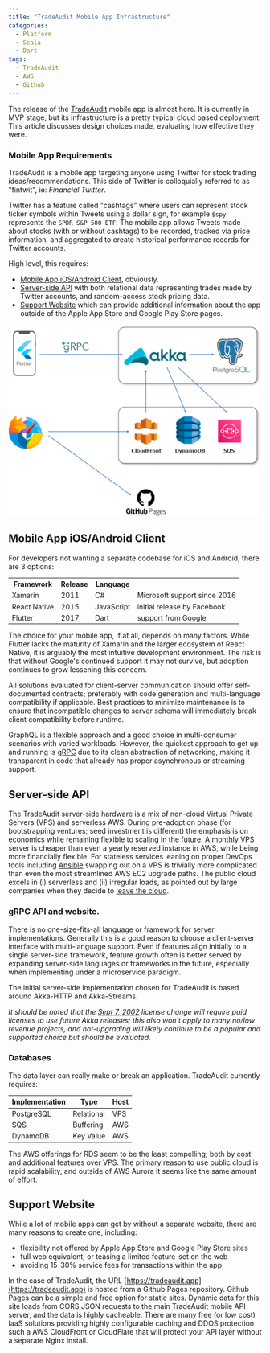 ```yaml
---
title: "TradeAudit Mobile App Infrastructure"
categories:
  - Platform
  - Scala
  - Dart
tags:
  - TradeAudit
  - AWS
  - Github
---
```

The release of the [TradeAudit](https://tradeaudit.app) mobile app is almost here. It is currently in MVP stage, but its infrastructure is a pretty typical cloud based deployment.  This article discusses design choices made, evaluating how effective they were.<!--more-->

### Mobile App Requirements

TradeAudit is a mobile app targeting anyone using Twitter for stock trading ideas/recommendations. 
This side of Twitter is colloquially referred to as "fintwit", ie: _Financial Twitter_.

Twitter has a feature called "cashtags" where users can represent stock ticker symbols within Tweets using a dollar sign, for example `$spy` represents the `SPDR S&P 500 ETF`.
The mobile app allows Tweets made about stocks (with or without cashtags) to be recorded, tracked via price information, and aggregated to create historical performance records for Twitter accounts.

High level, this requires:
- [Mobile App iOS/Android Client](#mobile-app-iosandroid-client), obviously.
- [Server-side API](#server-side-api) with both relational data representing trades made by Twitter accounts, and random-access stock pricing data.
- [Support Website](#support-website) which can provide additional information about the app outside of the Apple App Store and Google Play Store pages.

![Infrastructure](/assets/images/2022/10/tradeaudit-release-infrastructure.png)

## Mobile App iOS/Android Client

For developers not wanting a separate codebase for iOS and Android, there are 3 options:

<table style="margin-left:auto;margin-right:auto;min-width:500px">
  <tr>    
    <th>Framework</th>
    <th>Release</th>
    <th>Language</th>
  </tr>
  <tr>
    <td>Xamarin</td>
    <td>2011</td>
    <td>C#</td>
    <td>Microsoft support since 2016</td>
  </tr>
  <tr>
    <td>React Native</td>
    <td>2015</td>
    <td>JavaScript</td>
    <td>initial release by Facebook</td>
  </tr>
  <tr>
    <td>Flutter</td>
    <td>2017</td>
    <td>Dart</td>
    <td>support from Google</td>
  </tr>
</table>

The choice for your mobile app, if at all, depends on many factors. While Flutter lacks the maturity of Xamarin and the 
larger ecosystem of React Native, it is arguably the most intuitive development environment.  The risk is that without 
Google's continued support it may not survive, but adoption continues to grow lessening this concern.

All solutions evaluated for client-server communication should offer self-documented contracts; preferably with code 
generation and multi-language compatibility if applicable. Best practices to minimize maintenance is to ensure that 
incompatible changes to server schema will immediately break client compatibility before runtime.

GraphQL is a flexible approach and a good choice in multi-consumer scenarios with varied workloads. However, the quickest approach to get
up and running is [gRPC](https://grpc.io/) due to its clean abstraction of networking, making it transparent in code 
that already has proper asynchronous or streaming support.

## Server-side API

The TradeAudit server-side hardware is a mix of non-cloud Virtual Private Servers (VPS) and serverless AWS. During 
pre-adoption phase (for bootstrapping ventures; seed investment is different) the emphasis is on 
economics while remaining flexible to scaling in the future. A monthly VPS server is cheaper than even a yearly 
reserved instance in AWS, while being more financially flexible. For stateless services leaning on proper DevOps tools 
including [Ansible](https://www.ansible.com/) swapping out on a VPS is trivially more complicated than even the most 
streamlined AWS EC2 upgrade paths.  The public cloud excels in (i) serverless and (ii) irregular loads, as pointed out 
by large companies when they decide to [leave the cloud](https://world.hey.com/dhh/why-we-re-leaving-the-cloud-654b47e0).

### gRPC API and website.

There is no one-size-fits-all language or framework for server implementations.  Generally this is a good reason to choose
a client-server interface with multi-language support. Even if features align initially to a single server-side framework, 
feature growth often is better served by expanding server-side languages or frameworks in the future, especially when 
implementing under a microservice paradigm.

The initial server-side implementation chosen for TradeAudit is based around Akka-HTTP and Akka-Streams.

_It should be noted that the [Sept 7, 2002](https://www.lightbend.com/blog/why-we-are-changing-the-license-for-akka)
license change will require paid licenses to use *future* Akka releases; this also won't apply to many no/low revenue projects,
and not-upgrading will likely continue to be a popular and supported choice but should be evaluated._

### Databases

The data layer can really make or break an application.  TradeAudit currently requires:


| Implementation | Type       | Host |
| -------------- |------------| ---- |
| PostgreSQL     | Relational | VPS  |
| SQS            | Buffering  | AWS  |
| DynamoDB       | Key Value  | AWS  |


The AWS offerings for RDS seem to be the least compelling; both by cost and additional features over VPS.  The primary 
reason to use public cloud is rapid scalability, and outside of AWS Aurora it seems like the same amount of effort.

## Support Website

While a lot of mobile apps can get by without a separate website, there are many reasons to create one, including:
- flexibility not offered by Apple App Store and Google Play Store sites
- full web equivalent, or teasing a limited feature-set on the web
- avoiding 15-30% service fees for transactions within the app

In the case of TradeAudit, the URL [https://tradeaudit.app](https://tradeaudit.app) is hosted from a Github Pages repository.
Github Pages can be a simple and free option for static sites. Dynamic data for this site loads from CORS JSON requests to the main 
TradeAudit mobile API server, and the data is highly cacheable. There are many free (or low cost) IaaS solutions providing
highly configurable caching and DDOS protection such a AWS CloudFront or CloudFlare that will protect your API layer 
without a separate Nginx install.




